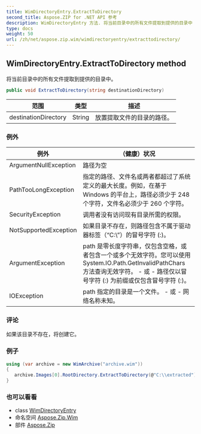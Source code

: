 ```yaml
---
title: WimDirectoryEntry.ExtractToDirectory
second_title: Aspose.ZIP for .NET API 参考
description: WimDirectoryEntry 方法. 将当前目录中的所有文件提取到提供的目录中
type: docs
weight: 50
url: /zh/net/aspose.zip.wim/wimdirectoryentry/extracttodirectory/
---
```

## WimDirectoryEntry.ExtractToDirectory method

将当前目录中的所有文件提取到提供的目录中。

```csharp
public void ExtractToDirectory(string destinationDirectory)
```

| 范围 | 类型 | 描述 |
| --- | --- | --- |
| destinationDirectory | String | 放置提取文件的目录的路径。 |

### 例外

| 例外 | （健康）状况 |
| --- | --- |
| ArgumentNullException | 路径为空 |
| PathTooLongException | 指定的路径、文件名或两者都超过了系统定义的最大长度。例如，在基于 Windows 的平台上，路径必须少于 248 个字符，文件名必须少于 260 个字符。 |
| SecurityException | 调用者没有访问现有目录所需的权限。 |
| NotSupportedException | 如果目录不存在，则路径包含不属于驱动器标签（“C:\”）的冒号字符 (:)。 |
| ArgumentException | path 是零长度字符串，仅包含空格，或者包含一个或多个无效字符。您可以使用 System.IO.Path.GetInvalidPathChars 方法查询无效字符。 - 或 - 路径仅以冒号字符 (:) 为前缀或仅包含冒号字符 (:)。 |
| IOException | path 指定的目录是一个文件。 - 或 - 网络名称未知。 |

### 评论

如果该目录不存在，将创建它。

### 例子

```csharp
using (var archive = new WimArchive("archive.wim")) 
{ 
   archive.Images[0].RootDirectory.ExtractToDirectory(@"C:\\extracted");
}
```

### 也可以看看

* class [WimDirectoryEntry](../)
* 命名空间 [Aspose.Zip.Wim](../../wimdirectoryentry/)
* 部件 [Aspose.Zip](../../../)


